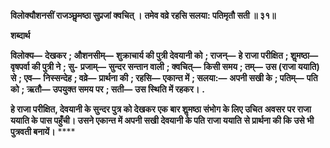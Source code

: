 **विलोक्यौशनसीं राजञ्छॢमष्ठा सुप्रजां क्वचित् ।** **तमेव वव्रे रहसि सलया: पतिमृतौ सती ॥ ३१॥** 

**शब्दार्थ** 

**विलोक्य—** **देखकर** **; औशनसीम्—** **शुक्राचार्य की पुत्री देवयानी को** **; राजन्—** **हे राजा परीक्षित** **; शॢमष्ठा—** **वृषपर्वा की पुत्री ने** **; सु-** **प्रजाम्—** **सुन्दर सन्तान वाली** **; क्वचित्—** **किसी समय** **; तम्—** **उस (राजा ययाति) से** **; एव—** **निस्सन्देह** **; वव्रे—** **प्रार्थना की** **; रहसि—** **एकान्त में** **; सलया:—** **अपनी सखी के** **; पतिम्—** **पति को** **; ऋतौ—** **उपयुक्त समय पर** **; सती—** **उस स्थिति में रहकर।** **.** 

**हे राजा परीक्षित, देवयानी के सुन्दर पुत्र को देखकर एक बार शॢमष्ठा संभोग के लिए उचित** **अवसर पर राजा ययाति के पास पहुँची। उसने एकान्त में अपनी सखी देवयानी के पति राजा ययाति** **से प्रार्थना की कि उसे भी पुत्रवती बनायें।** **** 